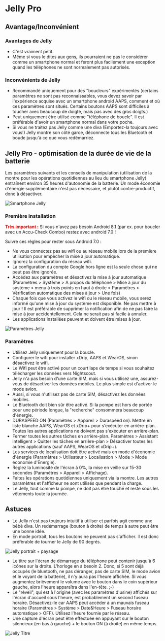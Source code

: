 # Jelly Pro

## Avantage/Inconvénient

### Avantages de Jelly

* C'est vraiment petit.
* Même si vous le dites aux gens, ils pourraient ne pas le considérer comme un smartphone normal et feront plus facilement une exception quand les téléphones ne sont normalement pas autorisés.

### Inconvénients de Jelly

* Recommandé uniquement pour des "boucleurs" expérimentés (certains paramètres ne sont pas reconnaissables, vous devez savoir par l'expérience acquise avec un smartphone android AAPS, comment et où ces paramètres sont situés. Certains boutons AAPS sont difficiles à toucher avec beaucoup de doigté, mais pas avec des gros doigts.)
* Peut uniquement être utilisé comme "téléphone de boucle". Il est préférable d'avoir un smartphone normal dans votre poche.
* Si vous ne traitez pas Jelly comme une diva (Emportez-la toujours avec vous!) Jelly montre son côté garce, déconnecte tous les Bluetooth et boude jusqu'à ce que vous redémarriez.

## Jelly Pro - optimisation de la durée de vie de la batterie

Les paramètres suivants et les conseils de manipulation (utilisation de la montre pour les opérations quotidiennes au lieu du smartphone Jelly) entraînent environ 35 heures d'autonomie de la batterie. Un mode économie d'énergie supplémentaire n'est pas nécessaire, et plutôt contre-productif, donc à désactiver.

![Smartphone Jelly](../images/jelly_01.jpg)

### Première installation

<b><font color="#FF0000">Très important :</b></font> Si vous n'avez pas besoin Android 8.1 (par ex. pour boucler avec un Accu-Check Combo) restez avec android 7.0 !

Suivre ces règles pour rester sous Android 7.0 :

* Ne vous connectez pas au wifi ou au réseau mobile lors de la première utilisation pour empêcher la mise à jour automatique.
* Ignorez la configuration du réseau wifi.
* La configuration du compte Google hors ligne est la seule chose qui ne peut pas être ignorée.
* Accédez aux paramètres et désactivez la mise à jour automatique (Paramètres > Système > A propos du téléphone > Mise à jour du système > menu à trois points en haut à droite > Paramètres > Vérification automatique des mises à jour > Une fois)
* Chaque fois que vous activez le wifi ou le réseau mobile, vous serez informé qu'une mise à jour du système est disponible. Ne pas mettre à jour ! Il est préférable de supprimer la notification afin de ne pas faire la mise à jour accidentellement. Cela ne serait pas si facile à annuler.
* Les applications installées peuvent et doivent être mises à jour.

![Paramètres Jelly](../images/jelly_02.jpg)

### Paramètres

* Utilisez Jelly uniquement pour la boucle.
* Configurer le wifi pour installer xDrip, AAPS et WearOS, sinon désactivez le wifi.
* Le Wifi peut être activé pour un court laps de temps si vous souhaitez télécharger les données vers Nightscout.
* Jelly n'a pas besoin d'une carte SIM, mais si vous utilisez une, assurez-vous de désactiver les données mobiles. Le plus simple est d'activer le mode avion.
* Aussi, si vous n'utilisez pas de carte SIM, désactivez les données mobiles.
* Le Bluetooth doit bien sûr être activé. Si la pompe est hors de portée pour une période longue, la "recherche" consommera beaucoup d'énergie.
* DURASPEED ON (Paramètres > Appareil > Duraspeed on). Mettre en liste blanche AAPS, WearOS et xDrip+ pour s'exécuter en arrière-plan. Toutes les autres applications ne doivent pas s'exécuter en arrière-plan.
* Fermer toutes les autres tâches en arrière-plan. Paramètres > Assistant intelligent > Quitter les tâches en arrière-plan > Désactiver toutes les autres applications (sauf AAPS, WearOS et xDrip+).
* Les services de localisation doit être activé mais en mode d'économie d'énergie (Paramètres > Utilisateur > Localisation > Mode > Mode économie d'Énergie).
* Reglez la luminosité de l'écran à 0%, la mise en veille sur 15-30 secondes (Paramètres > Appareil > Affichage).
* Faites les opérations quotidiennes uniquement via la montre. Les autres paramètres et l'afficheur ne sont utilisés que pendant la charge.
* Le Jelly, tout comme la pompe, ne doit pas être touché et reste sous les vêtements toute la journée.

## Astuces

* Le Jelly n'est pas toujours intuitif à utiliser et parfois agit comme une bébé diva. Un redémarrage (bouton à droite) de temps à autre peut être une bonne idée.
* En mode portrait, tous les boutons ne peuvent pas s'afficher. Il est donc préfèrable de tourner le Jelly de 90 degrés.

![Jelly portrait + paysage](../images/jelly_04.jpg)

* Le titre sur l'écran de démarrage du téléphone peut contenir jusqu'à 6 icônes sur la droite. L'horloge en a besoin 2. Donc, si 5 sont déjà occupés (le bluetooth, ne pas déranger, pas de carte SIM, le mode avion et le voyant de la batterie), il n'y aura pas l'heure affichée. Si vous augmentez brièvement le volume avec le bouton dans le coin supérieur gauche, alors l'heure apparaîtra dans l'en-tête. ;-)
* Le "réveil", qui est à l'origine (avec les paramètres d'usine) affichés sur l'écran d'accueil sous l'heure, est probablement un second fuseau horaire. Désactivez-le car AAPS peut accéder à un mauvais fuseau horaire (Paramétres > Système > Date&Heure > Fuseau horaire automatique > OFF). Utilisez l'heure fournie par le réseau.
* Une capture d'écran peut être effectuée en appuyant sur le bouton silencieux (en bas à gauche) + le bouton ON (à droite) en même temps.

![Jelly Titre](../images/jelly_03.png)